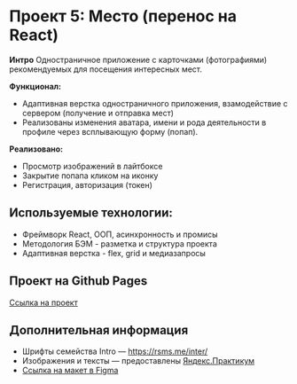 # Проект 5: Место (перенос на React)

**Интро**
Одностраничное приложение с карточками (фотографиями) рекомендуемых для посещения интересных мест.

**Функционал:**
* Адаптивная верстка одностраничного приложения, взамодействие с сервером (получение и отправка мест)
* Реализованы изменения аватара, имени и рода деятельности в профиле через всплывающую форму (попап).

**Реализовано:**
* Просмотр изображений в лайтбоксе
* Закрытие попапа кликом на иконку
* Регистрация, авторизация (токен)

## Используемые технологии:
* Фреймворк React, ООП, асинхронность и промисы
* Методология БЭМ - разметка и структура проекта
* Адаптивная верстка - flex, grid и медиазапросы

## Проект на Github Pages

[Ссылка на проект](https://sumere4ny.github.io/mesto-react/)

## Дополнительная информация

* Шрифты семейства Intro — https://rsms.me/inter/
* Изображения и тексты — предоставлены [Яндекс.Практикум](https://praktikum.yandex.ru)
* [Ссылка на макет в Figma](https://www.figma.com/file/StZjf8HnoeLdiXS7dYrLAh/JavaScript.-Sprint-4)
